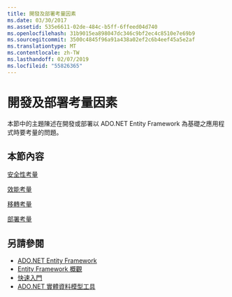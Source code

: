 ```yaml
---
title: 開發及部署考量因素
ms.date: 03/30/2017
ms.assetid: 535e6611-02de-484c-b5ff-6ffeed04d740
ms.openlocfilehash: 31b9015ea898047dc346c9bf2ec4c8510e7e69b9
ms.sourcegitcommit: 3500c4845f96a91a438a02ef2c6b4eef45a5e2af
ms.translationtype: MT
ms.contentlocale: zh-TW
ms.lasthandoff: 02/07/2019
ms.locfileid: "55826365"
---
```

# <a name="development-and-deployment-considerations"></a>開發及部署考量因素
本節中的主題陳述在開發或部署以 ADO.NET Entity Framework 為基礎之應用程式時要考量的問題。  
  
## <a name="in-this-section"></a>本節內容  
 [安全性考量](../../../../../docs/framework/data/adonet/ef/security-considerations.md)  
  
 [效能考量](../../../../../docs/framework/data/adonet/ef/performance-considerations.md)  
  
 [移轉考量](../../../../../docs/framework/data/adonet/ef/migration-considerations.md)  
  
 [部署考量](../../../../../docs/framework/data/adonet/ef/deployment-considerations.md)  
  
## <a name="see-also"></a>另請參閱
- [ADO.NET Entity Framework](../../../../../docs/framework/data/adonet/ef/index.md)
- [Entity Framework 概觀](../../../../../docs/framework/data/adonet/ef/overview.md)
- [快速入門](../../../../../docs/framework/data/adonet/ef/getting-started.md)
- [ADO.NET 實體資料模型工具](https://docs.microsoft.com/previous-versions/dotnet/netframework-4.0/bb399249(v=vs.100))
